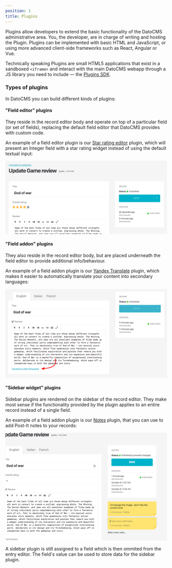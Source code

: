 ```yaml
---
position: 1
title: Plugins
---
```


Plugins allow developers to extend the basic functionality of the DatoCMS administrative area. You, the developer, are in charge of writing and hosting the Plugin. Plugins can be implemented with basic HTML and JavaScript, or using more advanced client-side frameworks such as React, Angular or Vue.

Technically speaking Plugins are small HTML5 applications that exist in a sandboxed `<iframe>` and interact with the main DatoCMS webapp through a JS library you need to include — the [Plugins SDK](/docs/plugins/sdk-reference/).

### Types of plugins

In DatoCMS you can build different kinds of plugins:

#### "Field editor" plugins

They reside in the record editor body and operate on top of a particular field (or set of fields), replacing the default field editor that DatoCMS provides with custom code.

An example of a field editor plugin is our [Star rating editor](https://github.com/datocms/plugins/tree/master/star-rating-editor) plugin, which will present an Integer field with a star rating widget instead of using the default textual input:

![foo](../images/plugins/field-editor.png)

#### "Field addon" plugins

They also reside in the record editor body, but are placed underneath the field editor to provide additional info/behaviour.

An example of a field addon plugin is our [Yandex Translate](https://github.com/datocms/plugins/tree/master/yandex-translate) plugin, which makes it easier to automatically translate your content into secondary languages:

![foo](../images/plugins/field-addon.png)

#### "Sidebar widget" plugins

Sidebar plugins are rendered on the sidebar of the record editor. They make most sense if the functionality provided by the plugin applies to an entire record instead of a single field.

An example of a field addon plugin is our [Notes](https://github.com/datocms/plugins/tree/master/notes) plugin, that you can use to add Post-It notes to your records:

![foo](../images/plugins/sidebar.png)

A sidebar plugin is still assigned to a field which is then ommited from the entry editor. The field's value can be used to store data for the sidebar plugin.
